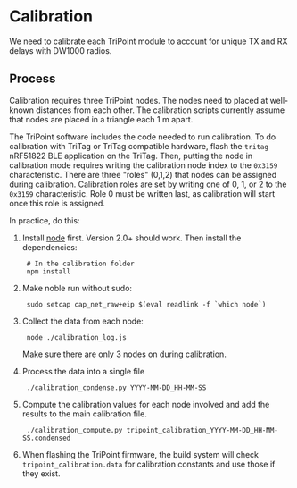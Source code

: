 Calibration
===========

We need to calibrate each TriPoint module to account for unique TX and RX
delays with DW1000 radios.


Process
-------

Calibration requires three TriPoint nodes. The nodes need to placed at
well-known distances from each other. The calibration scripts currently
assume that nodes are placed in a triangle each 1 m apart.

The TriPoint software includes the code needed to run calibration. To do
calibration with TriTag or TriTag compatible hardware, flash the `tritag`
nRF51822 BLE application on the TriTag. Then, putting
the node in calibration mode requires writing the calibration node index
to the `0x3159` characteristic. There are three "roles" (0,1,2) that nodes
can be assigned during calibration. Calibration roles are set by writing
one of 0, 1, or 2 to the `0x3159` characteristic. Role 0 must be written
last, as calibration will start once this role is assigned.

In practice, do this:

1. Install [node](https://nodejs.org/en/download/) first. Version 2.0+ should work.
Then install the dependencies:

        # In the calibration folder
        npm install

1. Make noble run without sudo:

        sudo setcap cap_net_raw+eip $(eval readlink -f `which node`)

2. Collect the data from each node:

        node ./calibration_log.js

    Make sure there are only 3 nodes on during calibration.

3. Process the data into a single file

        ./calibration_condense.py YYYY-MM-DD_HH-MM-SS

4. Compute the calibration values for each node involved and add the
results to the main calibration file.

        ./calibration_compute.py tripoint_calibration_YYYY-MM-DD_HH-MM-SS.condensed

5. When flashing the TriPoint firmware, the build system will check
`tripoint_calibration.data` for calibration constants and use those
if they exist.

